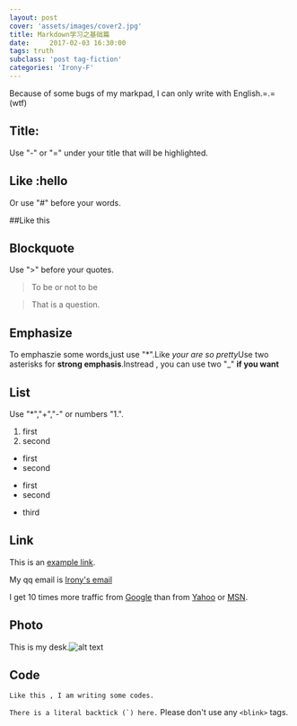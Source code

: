 ```yaml
---
layout: post
cover: 'assets/images/cover2.jpg'
title: Markdown学习之基础篇
date:     2017-02-03 16:30:00
tags: truth
subclass: 'post tag-fiction'
categories: 'Irony-F'
---
```






Because of some bugs of my markpad, I can only write with English.=.=(wtf)

Title: 
---

Use "-" or "=" under your title that will be highlighted.

Like :hello
------
Or use "#" before your words.

##Like this


Blockquote
---

Use  ">"  before your quotes.

>To be or not to be

>That is a question.
 

Emphasize
----
To emphaszie some words,just use "*".Like *your are so pretty*Use two asterisks for **strong emphasis**.Instread , you can use two "_" __if you want__

List
---

Use "*","+","-" or numbers "1.".

1.	first
2.	second

+	first
+	second


-	first
-	second


*	third

Link
---

This is an [example link](http://example.com/).

My qq email is [Irony's email](923012337@qq.com)

I get 10 times more traffic from [Google][1] than from
[Yahoo][2] or [MSN][3].

[1]: http://google.com/ "Google"
[2]: http://search.yahoo.com/ "Yahoo Search"
[3]: http://search.msn.com/ "MSN Search"


Photo
----

This is my desk.![alt text](http://img06.tooopen.com/images/20170111/tooopen_sy_196580168948.jpg)

Code
----

	Like this , I am writing some codes.

``There is a literal backtick (`) here.``
Please don't use any `<blink>` tags.






	





